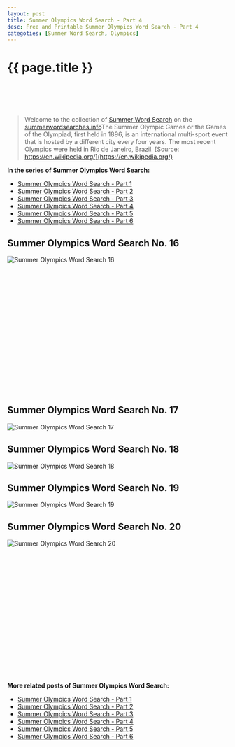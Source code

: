 ```yaml
---
layout: post
title: Summer Olympics Word Search - Part 4
desc: Free and Printable Summer Olympics Word Search - Part 4
categoties: [Summer Word Search, Olympics]
---
```

{{ page.title }}
================
<script async src="//pagead2.googlesyndication.com/pagead/js/adsbygoogle.js"></script><!-- UnderTitleAds --> <ins class="adsbygoogle" style="display:inline-block;width:468px;height:60px" data-ad-client="ca-pub-6753140515841889" data-ad-slot="4010138290"></ins><script> (adsbygoogle = window.adsbygoogle || []).push({}); </script>

> Welcome to the collection of [Summer Word Search](http://summerwordsearches.info/) on the [summerwordsearches.info](http://summerwordsearches.info/)The Summer Olympic Games or the Games of the Olympiad, first held in 1896, is an international multi-sport event that is hosted by a different city every four years. The most recent Olympics were held in Rio de Janeiro, Brazil. [Source: https://en.wikipedia.org/](https://en.wikipedia.org/)

**In the series of Summer Olympics Word Search:**

* [Summer Olympics Word Search - Part 1](http://summerwordsearches.info/2018/04/23/Summer-Olympics-Word-Search-part-1.html)
* [Summer Olympics Word Search - Part 2](http://summerwordsearches.info/2018/04/23/Summer-Olympics-Word-Search-part-2.html)
* [Summer Olympics Word Search - Part 3](http://summerwordsearches.info/2018/04/23/Summer-Olympics-Word-Search-part-3.html)
* [Summer Olympics Word Search - Part 4](http://summerwordsearches.info/2018/04/23/Summer-Olympics-Word-Search-part-4.html)
* [Summer Olympics Word Search - Part 5](http://summerwordsearches.info/2018/04/23/Summer-Olympics-Word-Search-part-5.html)
* [Summer Olympics Word Search - Part 6](http://summerwordsearches.info/2018/04/23/Summer-Olympics-Word-Search-part-6.html)

## Summer Olympics Word Search No. 16
![Summer Olympics Word Search 16](http://summerwordsearches.info/img1/Summer-Olympics-Word-Search%20(16).jpg "Summer Olympics Word Search 16")

<script async src="//pagead2.googlesyndication.com/pagead/js/adsbygoogle.js"></script><!-- Texxtonly --><ins class="adsbygoogle" style="display:inline-block;width:336px;height:280px" data-ad-client="ca-pub-6753140515841889" data-ad-slot="3207852233"></ins><script>(adsbygoogle = window.adsbygoogle || []).push({}); </script>

## Summer Olympics Word Search No. 17
![Summer Olympics Word Search 17](http://summerwordsearches.info/img1/Summer-Olympics-Word-Search%20(17).jpg "Summer Olympics Word Search 17")

## Summer Olympics Word Search No. 18
![Summer Olympics Word Search 18](http://summerwordsearches.info/img1/Summer-Olympics-Word-Search%20(18).jpg "Summer Olympics Word Search 18")

## Summer Olympics Word Search No. 19
![Summer Olympics Word Search 19](http://summerwordsearches.info/img1/Summer-Olympics-Word-Search%20(19).jpg "Summer Olympics Word Search 19")

## Summer Olympics Word Search No. 20
![Summer Olympics Word Search 20](http://summerwordsearches.info/img1/Summer-Olympics-Word-Search%20(20).jpg "Summer Olympics Word Search 20")

<script async src="//pagead2.googlesyndication.com/pagead/js/adsbygoogle.js"></script><!-- Texxtonly --><ins class="adsbygoogle" style="display:inline-block;width:336px;height:280px" data-ad-client="ca-pub-6753140515841889" data-ad-slot="3207852233"></ins><script>(adsbygoogle = window.adsbygoogle || []).push({}); </script>

**More related posts of Summer Olympics Word Search:**

* [Summer Olympics Word Search - Part 1](http://summerwordsearches.info/2018/04/23/Summer-Olympics-Word-Search-part-1.html)
* [Summer Olympics Word Search - Part 2](http://summerwordsearches.info/2018/04/23/Summer-Olympics-Word-Search-part-2.html)
* [Summer Olympics Word Search - Part 3](http://summerwordsearches.info/2018/04/23/Summer-Olympics-Word-Search-part-3.html)
* [Summer Olympics Word Search - Part 4](http://summerwordsearches.info/2018/04/23/Summer-Olympics-Word-Search-part-4.html)
* [Summer Olympics Word Search - Part 5](http://summerwordsearches.info/2018/04/23/Summer-Olympics-Word-Search-part-5.html)
* [Summer Olympics Word Search - Part 6](http://summerwordsearches.info/2018/04/23/Summer-Olympics-Word-Search-part-6.html)

